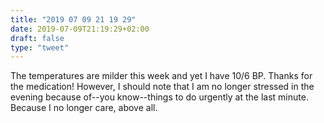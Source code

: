 ```yaml
---
title: "2019 07 09 21 19 29"
date: 2019-07-09T21:19:29+02:00
draft: false
type: "tweet"
---
```

The temperatures are milder this week and yet I have 10/6 BP. Thanks for the medication! However, I should note that I am no longer stressed in the evening because of--you know--things to do urgently at the last minute. Because I no longer care, above all.
